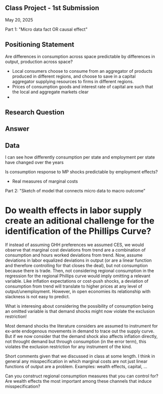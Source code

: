 ## Class Project - 1st Submission

May 20, 2025

Part 1: "Micro data fact OR causal effect"

## Positioning Statement
Are differences in consumption across space predictable by differences in output, production across space?
- Local consumers choose to consume from an aggregator of products produced in different regions, and choose to save in a capital aggregator supplying resources to firms in different regions. 
- Prices of consumption goods and interest rate of capital are such that the local and aggregate markets clear
- 

## Research Question

## Answer

## Data
I can see how differently consumption per state and employment per state have changed over the years


Is consumption response to MP shocks predictable by employment effects? 
- Real measures of marginal costs

Part 2: "Sketch of model that connects micro data to macro outcome"

# Do wealth effects in labor supply create an aditional challenge for the identification of the Phillips Curve? 

If instead of assuming GHH preferences we assumed CES, we would observe that marginal cost deviations from trend are a combination of consumption and hours worked deviations from trend. Now, assume deviations in labor equalized deviations in output (or are a linear function and therefore controlling for that closes the deal), but not consumption because there is trade. 
Then, not considering regional consumption in the regression for the regional Phillips curve would imply omitting a relevant variable. Like inflation expectations or cost-push shocks, a deviation of consumption from trend will translate to higher prices at any level of output/unemployment. However, in open economies its relationship with slackness is not easy to predict.  

What is interesing about considering the possibility of consumption being an omitted variable is that demand shocks might now violate the exclusion restriction! 

Most demand shocks the literature considers are assumed to instrument for ex-ante endogenous movements in demand to trace out the supply curve. But if we now consider that the demand shock also affects inflation directly, not throught demand but through consumption (in the error term), this violates the exclusion restriction for any instrument of the kind. 

Short comments given that we discussed in class at some length. I think in general any misspecification in which marginal costs are not just linear functions of output are a problem. Examples: wealth effects, capital, ...

Can you construct regional consumption measures that you can control for? Are wealth effects the most important among these channels that induce misspecification?



